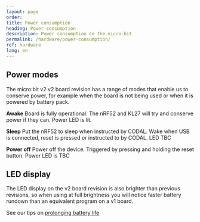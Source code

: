 ```yaml
---
layout: page
order:
title: Power consumption
heading: Power consumption
description: Power consumption on the micro:bit
permalink: /hardware/power-consumption/
ref: hardware
lang: en
---
```


## Power modes
The micro:bit v2 <span class="v2">v2</span> board revision has a range of modes that enable us to conserve power, for example when the board is not being used or when it is powered by battery pack.

**Awake** Board is fully operational. The nRF52 and KL27 will try and conserve power if they can. Power LED is lit.

**Sleep** Put the nRF52 to sleep when instructed by CODAL. Wake when USB is connected, reset is pressed or instructed to by CODAL. LED TBC

**Power off** Power off the device. Triggered by pressing and holding the reset button. Power LED is TBC

## LED display
The LED display on the <span class="v2">v2</span> board revision is also brighter than previous revisions, so when using at full brightness you will notice faster battery rundown than an equivalent program on a <span class="v1">v1</span> board. 

See our tips on [prolonging battery life](https://support.microbit.org/en/support/solutions/articles/19000087231-prolonging-battery-life)